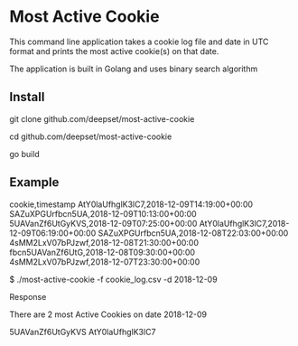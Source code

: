 # Most Active Cookie
This command line application takes a cookie log file and date in UTC format and prints the most active cookie(s) on that date.

The application is built in Golang and uses binary search algorithm

## Install
git clone github.com/deepset/most-active-cookie

cd github.com/deepset/most-active-cookie

go build


## Example
cookie,timestamp
AtY0laUfhglK3lC7,2018-12-09T14:19:00+00:00
SAZuXPGUrfbcn5UA,2018-12-09T10:13:00+00:00
5UAVanZf6UtGyKVS,2018-12-09T07:25:00+00:00
AtY0laUfhglK3lC7,2018-12-09T06:19:00+00:00
SAZuXPGUrfbcn5UA,2018-12-08T22:03:00+00:00
4sMM2LxV07bPJzwf,2018-12-08T21:30:00+00:00
fbcn5UAVanZf6UtG,2018-12-08T09:30:00+00:00
4sMM2LxV07bPJzwf,2018-12-07T23:30:00+00:00

$ ./most-active-cookie -f cookie_log.csv -d 2018-12-09

Response

There are 2 most Active Cookies on date 2018-12-09

5UAVanZf6UtGyKVS
AtY0laUfhglK3lC7
